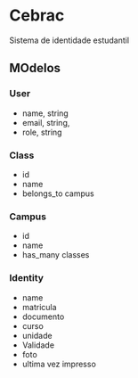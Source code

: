 # Cebrac
Sistema de identidade estudantil


## MOdelos

### User
- name, string
- email, string,
- role, string



### Class
- id
- name
- belongs_to campus


### Campus
- id
- name
- has_many classes


### Identity
- name
- matricula
- documento
- curso
- unidade
- Validade
- foto
- ultima vez impresso
